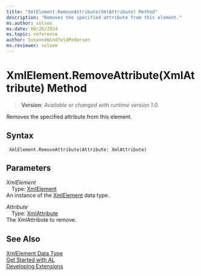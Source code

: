```yaml
---
title: "XmlElement.RemoveAttribute(XmlAttribute) Method"
description: "Removes the specified attribute from this element."
ms.author: solsen
ms.date: 08/26/2024
ms.topic: reference
author: SusanneWindfeldPedersen
ms.reviewer: solsen
---
```

[//]: # (START>DO_NOT_EDIT)
[//]: # (IMPORTANT:Do not edit any of the content between here and the END>DO_NOT_EDIT.)
[//]: # (Any modifications should be made in the .xml files in the ModernDev repo.)
# XmlElement.RemoveAttribute(XmlAttribute) Method
> **Version**: _Available or changed with runtime version 1.0._

Removes the specified attribute from this element.


## Syntax
```AL
 XmlElement.RemoveAttribute(Attribute: XmlAttribute)
```
## Parameters
*XmlElement*  
&emsp;Type: [XmlElement](xmlelement-data-type.md)  
An instance of the [XmlElement](xmlelement-data-type.md) data type.  

*Attribute*  
&emsp;Type: [XmlAttribute](../xmlattribute/xmlattribute-data-type.md)  
The XmlAttribute to remove.  



[//]: # (IMPORTANT: END>DO_NOT_EDIT)
## See Also
[XmlElement Data Type](xmlelement-data-type.md)  
[Get Started with AL](../../devenv-get-started.md)  
[Developing Extensions](../../devenv-dev-overview.md)